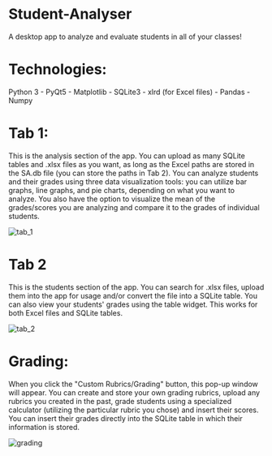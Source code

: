 # Student-Analyser
A desktop app to analyze and evaluate students in all of your classes!

<h1>Technologies:</h1>
Python 3 - PyQt5 - Matplotlib - SQLite3 - xlrd (for Excel files) - Pandas - Numpy

<h1>Tab 1:</h1>
This is the analysis section of the app. You can upload as many SQLite tables and .xlsx files as you want, as long as the Excel paths are stored in the SA.db file (you can store the paths in Tab 2). You can analyze students and their grades using three data visualization tools: you can utilize bar graphs, line graphs, and pie charts, depending on what you want to analyze. You also have the option to visualize the mean of the grades/scores you are analyzing and compare it to the grades of individual students.


![tab_1](https://user-images.githubusercontent.com/46886041/56731699-57a12280-6785-11e9-814a-59619ff17e0a.PNG)

<h1>Tab 2</h1>
This is the students section of the app. You can search for .xlsx files, upload them into the app for usage and/or convert the file into a SQLite table. You can also view your students' grades using the table widget. This works for both Excel files and SQLite tables.


![tab_2](https://user-images.githubusercontent.com/46886041/56731723-64257b00-6785-11e9-9b1c-3b34b60f0ef3.PNG)

<h1>Grading:</h1>
When you click the "Custom Rubrics/Grading" button, this pop-up window will appear. You can create and store your own grading rubrics, upload any rubrics you created in the past, grade students using a specialized calculator (utilizing the particular rubric you chose) and insert their scores. You can insert their grades directly into the SQLite table in which their information is stored. 


![grading](https://user-images.githubusercontent.com/46886041/56731382-8a96e680-6784-11e9-916c-f5658d38f108.PNG)

